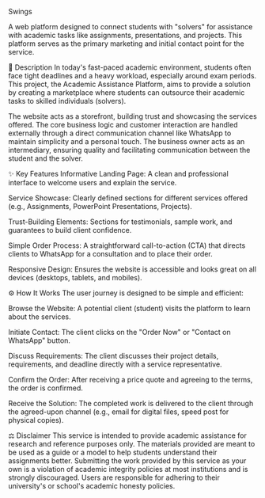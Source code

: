 Swings

A web platform designed to connect students with "solvers" for assistance with academic tasks like assignments, presentations, and projects. This platform serves as the primary marketing and initial contact point for the service.

📖 Description
In today's fast-paced academic environment, students often face tight deadlines and a heavy workload, especially around exam periods. This project, the Academic Assistance Platform, aims to provide a solution by creating a marketplace where students can outsource their academic tasks to skilled individuals (solvers).

The website acts as a storefront, building trust and showcasing the services offered. The core business logic and customer interaction are handled externally through a direct communication channel like WhatsApp to maintain simplicity and a personal touch. The business owner acts as an intermediary, ensuring quality and facilitating communication between the student and the solver.

✨ Key Features
Informative Landing Page: A clean and professional interface to welcome users and explain the service.

Service Showcase: Clearly defined sections for different services offered (e.g., Assignments, PowerPoint Presentations, Projects).

Trust-Building Elements: Sections for testimonials, sample work, and guarantees to build client confidence.

Simple Order Process: A straightforward call-to-action (CTA) that directs clients to WhatsApp for a consultation and to place their order.

Responsive Design: Ensures the website is accessible and looks great on all devices (desktops, tablets, and mobiles).

⚙️ How It Works
The user journey is designed to be simple and efficient:

Browse the Website: A potential client (student) visits the platform to learn about the services.

Initiate Contact: The client clicks on the "Order Now" or "Contact on WhatsApp" button.

Discuss Requirements: The client discusses their project details, requirements, and deadline directly with a service representative.

Confirm the Order: After receiving a price quote and agreeing to the terms, the order is confirmed.

Receive the Solution: The completed work is delivered to the client through the agreed-upon channel (e.g., email for digital files, speed post for physical copies).

⚖️ Disclaimer
This service is intended to provide academic assistance for research and reference purposes only. The materials provided are meant to be used as a guide or a model to help students understand their assignments better. Submitting the work provided by this service as your own is a violation of academic integrity policies at most institutions and is strongly discouraged. Users are responsible for adhering to their university's or school's academic honesty policies.
